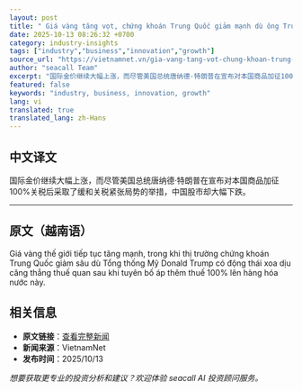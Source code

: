 ```yaml
---
layout: post
title: " Giá vàng tăng vọt, chứng khoán Trung Quốc giảm mạnh dù ông Trump có động thái mới "
date: 2025-10-13 08:26:32 +0700
category: industry-insights
tags: ["industry","business","innovation","growth"]
source_url: "https://vietnamnet.vn/gia-vang-tang-vot-chung-khoan-trung-quoc-giam-manh-du-ong-trump-xoa-diu-2451932.html"
author: "seacall Team"
excerpt: "国际金价继续大幅上涨，而尽管美国总统唐纳德·特朗普在宣布对本国商品加征100%关税后采取了缓和关税紧张局势的举措，中国股市却大幅下跌。..."
featured: false
keywords: "industry, business, innovation, growth"
lang: vi
translated: true
translated_lang: zh-Hans
---
```


## 中文译文

国际金价继续大幅上涨，而尽管美国总统唐纳德·特朗普在宣布对本国商品加征100%关税后采取了缓和关税紧张局势的举措，中国股市却大幅下跌。

---

## 原文（越南语）

Giá vàng thế giới tiếp tục tăng mạnh, trong khi thị trường chứng khoán Trung Quốc giảm sâu dù Tổng thống Mỹ Donald Trump có động thái xoa dịu căng thẳng thuế quan sau khi tuyên bố áp thêm thuế 100% lên hàng hóa nước này.

## 相关信息

- **原文链接**：[查看完整新闻](https://vietnamnet.vn/gia-vang-tang-vot-chung-khoan-trung-quoc-giam-manh-du-ong-trump-xoa-diu-2451932.html)
- **新闻来源**：VietnamNet
- **发布时间**：2025/10/13

*想要获取更专业的投资分析和建议？欢迎体验 seacall AI 投资顾问服务。*